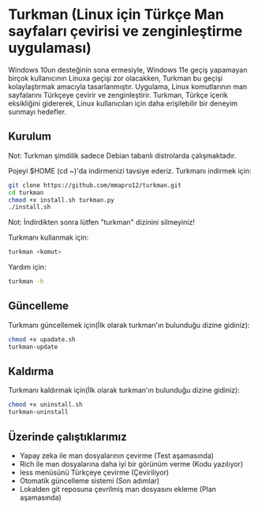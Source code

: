 
# Turkman (Linux için Türkçe Man sayfaları çevirisi ve zenginleştirme uygulaması)

Windows 10un desteğinin sona ermesiyle, Windows 11e geçiş yapamayan birçok kullanıcının Linuxa geçişi zor olacakken, Turkman bu geçişi kolaylaştırmak amacıyla tasarlanmıştır. Uygulama, Linux komutlarının man sayfalarını Türkçeye çevirir ve zenginleştirir. Turkman, Türkçe içerik eksikliğini gidererek, Linux kullanıcıları için daha erişilebilir bir deneyim sunmayı hedefler.




## Kurulum

Not: Turkman şimdilik sadece Debian tabanlı distrolarda çalışmaktadır.

Pojeyi $HOME (cd ~)'da indirmenizi tavsiye ederiz. 
Turkmanı indirmek için:

```bash
git clone https://github.com/mmapro12/turkman.git
cd turkman
chmod +x install.sh turkman.py
./install.sh
```
Not: İndirdikten sonra lütfen "turkman" dizinini silmeyiniz!

Turkmanı kullanmak için:
```bash
turkman <komut>
```
Yardım için:
```bash
turkman -h
```

## Güncelleme
Turkmanı güncellemek için(İlk olarak turkman'ın bulunduğu dizine gidiniz):
```bash
chmod +x upadate.sh
turkman-update
```
## Kaldırma
Turkmanı kaldırmak için(İlk olarak turkman'ın bulunduğu dizine gidiniz):
```bash
chmod +x uninstall.sh
turkman-uninstall
```
## Üzerinde çalıştıklarımız

- Yapay zeka ile man dosyalarının çevirme (Test aşamasında)
- Rich ile man dosyalarına daha iyi bir görünüm verme (Kodu yazılıyor)
- less menüsünü Türkçeye çevirme (Çeviriliyor)
- Otomatik güncelleme sistemi (Son adımlar)
- Lokalden git reposuna çevrilmiş man dosyasını ekleme (Plan aşamasında)
